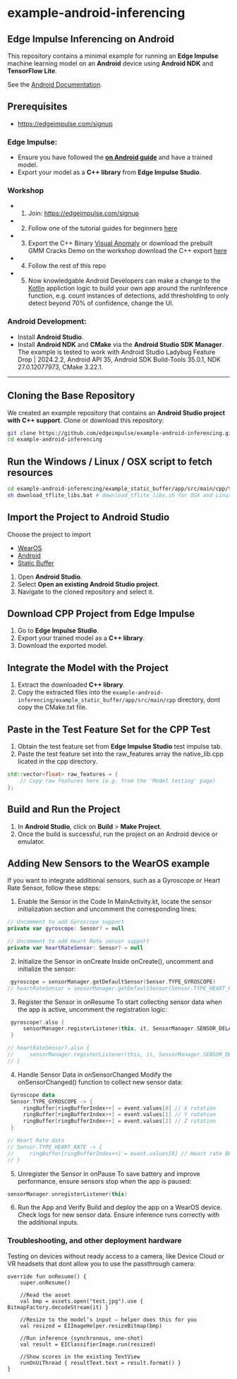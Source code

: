 
# example-android-inferencing

## Edge Impulse Inferencing on Android
This repository contains a minimal example for running an **Edge Impulse** machine learning model on an **Android** device using **Android NDK** and **TensorFlow Lite**.

See the [Android Documentation](https://docs.edgeimpulse.com/docs/run-inference/cpp-library/running-your-impulse-android).

## Prerequisites

- https://edgeimpulse.com/signup
  
### Edge Impulse:
- Ensure you have followed the **[on Android guide](https://docs.edgeimpulse.com/docs/run-inference/cpp-library/running-your-impulse-android)** and have a trained model.
- Export your model as a **C++ library** from **Edge Impulse Studio**.

### Workshop
- 1. Join: https://edgeimpulse.com/signup
- 2. Follow one of the tutorial guides for beginners [here](https://docs.edgeimpulse.com/docs/readme/for-beginners#tutorials-and-resources-for-beginners)
- 3. Export the C++ Binary [Visual Anomaly](https://docs.edgeimpulse.com/docs/edge-impulse-studio/learning-blocks/visual-anomaly-detection) or download the prebuilt GMM Cracks Demo on the workshop download the C++ export [here](https://drive.google.com/file/d/1oXP83vHUDs7iS6uuAlZilmrWyDYsBc9t/view?usp=sharing)
- 4. Follow the rest of this repo
- 5. Now knowledgable Android Developers can make a change to the [Kotlin](https://developer.android.com/get-started/codelabs) appliction logic to build your own app around the runInference function, e.g. count instances of detections, add thresholding to only detect beyond 70% of confidence, change the UI.

### Android Development:
- Install **Android Studio**.
- Install **Android NDK** and **CMake** via the **Android Studio SDK Manager**.
The example is tested to work with Android Studio Ladybug Feature Drop | 2024.2.2, Android API 35, Android SDK Build-Tools 35.0.1, NDK 27.0.12077973, CMake 3.22.1.
---

## Cloning the Base Repository
We created an example repository that contains an **Android Studio project with C++ support**.
Clone or download this repository:

```sh
git clone https://github.com/edgeimpulse/example-android-inferencing.git
cd example-android-inferencing
```

## Run the Windows / Linux / OSX script to fetch resources

```sh
cd example-android-inferencing/example_static_buffer/app/src/main/cpp/tflite
sh download_tflite_libs.bat # download_tflite_libs.sh for OSX and Linux
```

## Import the Project to Android Studio

Choose the project to import

- [WearOS](example_motion_WearOS)
- [Android](example_camera_inference)
- [Static Buffer](example_static_buffer)

1. Open **Android Studio**.
2. Select **Open an existing Android Studio project**.
3. Navigate to the cloned repository and select it.

## Download CPP Project from Edge Impulse
1. Go to **Edge Impulse Studio**.
2. Export your trained model as a **C++ library**.
3. Download the exported model.

## Integrate the Model with the Project
1. Extract the downloaded **C++ library**.
2. Copy the extracted files into the `example-android-inferencing/example_static_buffer/app/src/main/cpp` directory, dont copy the CMake.txt file.

## Paste in the Test Feature Set for the CPP Test
1. Obtain the test feature set from **Edge Impulse Studio** test impulse tab.
2. Paste the test feature set into the raw_features array the native_lib.cpp licated in the cpp directory.

```cpp
std::vector<float> raw_features = {
    // Copy raw features here (e.g. from the 'Model testing' page)
};
```

## Build and Run the Project
1. In **Android Studio**, click on **Build** > **Make Project**.
2. Once the build is successful, run the project on an Android device or emulator.


## Adding New Sensors to the WearOS example
If you want to integrate additional sensors, such as a Gyroscope or Heart Rate Sensor, follow these steps:

1. Enable the Sensor in the Code
In MainActivity.kt, locate the sensor initialization section and uncomment the corresponding lines:

```kotlin
// Uncomment to add Gyroscope support
private var gyroscope: Sensor? = null

// Uncomment to add Heart Rate sensor support
private var heartRateSensor: Sensor? = null
```

2. Initialize the Sensor in onCreate
Inside onCreate(), uncomment and initialize the sensor:

```kotlin
 gyroscope = sensorManager.getDefaultSensor(Sensor.TYPE_GYROSCOPE)
// heartRateSensor = sensorManager.getDefaultSensor(Sensor.TYPE_HEART_RATE)
```
3. Register the Sensor in onResume
To start collecting sensor data when the app is active, uncomment the registration logic:

```kotlin
 gyroscope?.also {
     sensorManager.registerListener(this, it, SensorManager.SENSOR_DELAY_NORMAL)
 }

// heartRateSensor?.also {
//     sensorManager.registerListener(this, it, SensorManager.SENSOR_DELAY_NORMAL)
// }
```
4. Handle Sensor Data in onSensorChanged
Modify the onSensorChanged() function to collect new sensor data:

```kotlin
 Gyroscope data
 Sensor.TYPE_GYROSCOPE -> {
     ringBuffer[ringBufferIndex++] = event.values[0] // X rotation
     ringBuffer[ringBufferIndex++] = event.values[1] // Y rotation
     ringBuffer[ringBufferIndex++] = event.values[2] // Z rotation
 }

// Heart Rate data
// Sensor.TYPE_HEART_RATE -> {
//     ringBuffer[ringBufferIndex++] = event.values[0] // Heart rate BPM
// }
```
5. Unregister the Sensor in onPause
To save battery and improve performance, ensure sensors stop when the app is paused:

```kotlin
sensorManager.unregisterListener(this)
```
6. Run the App and Verify
Build and deploy the app on a WearOS device.
Check logs for new sensor data.
Ensure inference runs correctly with the additional inputs.



### Troubleshooting, and other deployment hardware

Testing on devices without ready access to a camera, like Device Cloud or VR headsets that dont allow you to use the passthrough camera:

```
override fun onResume() {
    super.onResume()

    //Read the asset
    val bmp = assets.open("test.jpg").use { BitmapFactory.decodeStream(it) }

    //Resize to the model’s input — helper does this for you
    val resized = EIImageHelper.resizeBitmap(bmp)

    //Run inference (synchronous, one-shot)
    val result = EIClassifierImage.run(resized)

    //Show scores in the existing TextView
    runOnUiThread { resultText.text = result.format() }
}
```

